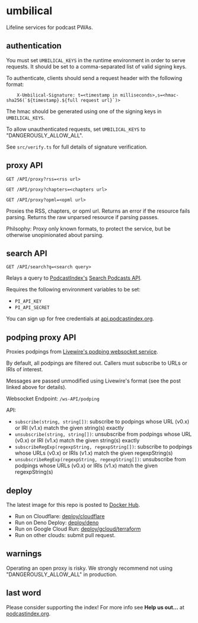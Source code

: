 # umbilical

Lifeline services for podcast PWAs.

## authentication

You must set `UMBILICAL_KEYS` in the runtime environment in order to serve
requests. It should be set to a comma-separated list of valid signing keys.

To authenticate, clients should send a request header with the following format:

```
    X-Umbilical-Signature: t=<timestamp in milliseconds>,s=<hmac-sha256(`${timestamp}.${full request url}`)>
```

The hmac should be generated using one of the signing keys in `UMBILICAL_KEYS`.

To allow unauthenticated requests, set `UMBILICAL_KEYS` to "DANGEROUSLY_ALLOW_ALL".

See `src/verify.ts` for full details of signature verification.

## proxy API

`GET /API/proxy?rss=<rss url>`

`GET /API/proxy?chapters=<chapters url>`

`GET /API/proxy?opml=<opml url>`

Proxies the RSS, chapters, or opml url. Returns an error if the resource fails parsing. Returns the raw unparsed resource if parsing passes.

Philsophy: Proxy only known formats, to protect the service, but be otherwise unopinionated about parsing.

## search API

`GET /API/search?q=<search query>`

Relays a query to [PodcastIndex's](https://podcastindex.org/) [Search Podcasts API](https://podcastindex-org.github.io/docs-api/#get-/search/byterm).

Requires the following environment variables to be set:

- `PI_API_KEY`
- `PI_API_SECRET`

You can sign up for free credentials at [api.podcastindex.org](https://api.podcastindex.org/).

## podping proxy API

Proxies podpings from [Livewire's podping websocket service](https://livewire.io/podping-via-websockets/).

By default, all podpings are filtered out. Callers must subscribe to URLs or IRIs of interest.

Messages are passed unmodified using Livewire's format (see the post linked above for details).

Websocket Endpoint: `/ws-API/podping`

API:

- `subscribe(string, string[])`: subscribe to podpings whose URL (v0.x) or IRI (v1.x) match the given string(s) exactly
- `unsubscribe(string, string[])`: unsubscribe from podpings whose URL (v0.x) or IRI (v1.x) match the given string(s) exactly
- `subscribeRegExp(regexpString, regexpString[])`: subscribe to podpings whose URLs (v0.x) or IRIs (v1.x) match the given regexpString(s)
- `unsubscribeRegExp(regexpString, regexpString[])`: unsubscribe from podpings whose URLs (v0.x) or IRIs (v1.x) match the given regexpString(s)

## deploy

The latest image for this repo is posted to [Docker Hub](https://hub.docker.com/r/aegrumet/umbilical/tags).

- Run on Cloudflare: [deploy/cloudflare](deploy/cloudflare)
- Run on Deno Deploy: [deploy/deno](deploy/deno)
- Run on Google Cloud Run: [deploy/gcloud/terraform](deploy/gcloud/terraform)
- Run on other clouds: submit pull request.

## warnings

Operating an open proxy is risky. We strongly recommend not using "DANGEROUSLY_ALLOW_ALL" in production.

## last word

Please consider supporting the index! For more info see **Help us out...** at [podcastindex.org](https://podcastindex.org).
